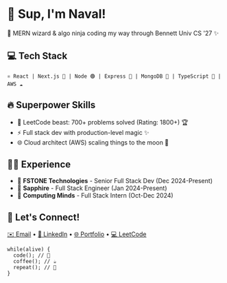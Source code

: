 # 👋 Sup, I'm Naval! 

🚀 MERN wizard & algo ninja coding my way through Bennett Univ CS '27 ✨

## 💻 Tech Stack
```
⚛️ React | Next.js 🔄 | Node 🟢 | Express 🚂 | MongoDB 🍃 | TypeScript 📘 | AWS ☁️
```

## 🔥 Superpower Skills 
- 🧩 LeetCode beast: 700+ problems solved (Rating: 1800+) 🏆
- ⚡ Full stack dev with production-level magic ✨
- 🌐 Cloud architect (AWS) scaling things to the moon 🚀

## 👨‍💻 Experience
- 🏢 **FSTONE Technologies** - Senior Full Stack Dev (Dec 2024-Present)
- 💎 **Sapphire** - Full Stack Engineer (Jan 2024-Present)
- 🧠 **Computing Minds** - Full Stack Intern (Oct-Dec 2024)

## 🔗 Let's Connect!
[✉️ Email](mailto:navalbihani15@gmail.com) • [👔 LinkedIn](https://linkedin.com/in/navalbihani15) • [🌐 Portfolio](https://cv-nu-eight-22.vercel.app) • [💻 LeetCode](https://leetcode.com/u/navalbihani15)

```
while(alive) {
  code(); // 💭
  coffee(); // ☕
  repeat(); // 🔁
}
```
